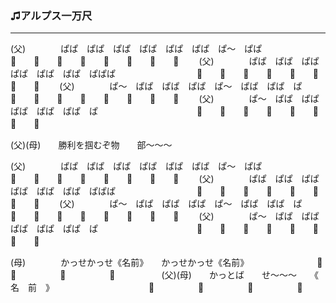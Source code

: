 ### ♫アルプス一万尺
---
(父)　　　　ぱぱ　ぱぱ　ぱぱ　ぱぱ　ぱぱ　ぱぱ　ぱ～　ぱぱ　
　　　　　　📣　　📣　　📣　　📣　　📣　　📣　　📣　　📣　　
(父)　　　　ぱぱ　ぱぱ　ぱぱ　ぱぱ　ぱぱ　ぱぱ　ぱぱぱ　　　
　　　　　　📣　　📣　　📣　　📣　　📣　　📣　　📣　　📣　　
(父)　　　　ぱ～　ぱぱ　ぱぱ　ぱぱ　ぱ～　ぱぱ　ぱぱ　ぱ　　
　　　　　　📣　　📣　　📣　　📣　　📣　　📣　　📣　　📣　　
(父)　　　　ぱ～　ぱぱ　ぱぱ　ぱぱ　ぱぱ　ぱぱ　ぱ　　　　　
　　　　　　📣　　📣　　📣　　📣　　📣　　📣　　📣　　📣　　

(父)(母)　　勝利を掴むぞ物　　部～～～

(父)　　　　ぱぱ　ぱぱ　ぱぱ　ぱぱ　ぱぱ　ぱぱ　ぱ～　ぱぱ　
　　　　　　📣　　📣　　📣　　📣　　📣　　📣　　📣　　📣　　
(父)　　　　ぱぱ　ぱぱ　ぱぱ　ぱぱ　ぱぱ　ぱぱ　ぱぱぱ　　　
　　　　　　📣　　📣　　📣　　📣　　📣　　📣　　📣　　📣　　
(父)　　　　ぱ～　ぱぱ　ぱぱ　ぱぱ　ぱ～　ぱぱ　ぱぱ　ぱ　　
　　　　　　📣　　📣　　📣　　📣　　📣　　📣　　📣　　📣　　
(父)　　　　ぱ～　ぱぱ　ぱぱ　ぱぱ　ぱぱ　ぱぱ　ぱ　　　　　
　　　　　　📣　　📣　　📣　　📣　　📣　　📣　　📣　　📣　　

(母)　　　　かっせかっせ《名前》　　かっせかっせ《名前》　　
　　　　　　📣　　　　　📣　　　　　📣　　　　　📣　　　　　
(父)(母)　　かっとば　　せ～～～　　《　名　前　》　　　　　
　　　　　　📣　　　　　📣　　　　　📣　　　　　📣　　　　　
